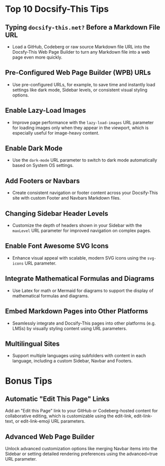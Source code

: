 # Top 10 Docsify-This Tips

## Typing `docsify-this.net?` Before a Markdown File URL

- Load a GitHub, Codeberg or raw source Markdown file URL into the Docsfy-This Web Page Builder to turn any Markdown file into a web page even more quickly.

## Pre-Configured Web Page Builder (WPB) URLs

- Use pre-configured URLs, for example, to save time and instantly load settings like dark mode, Sidebar levels, or consistent visual styling options.

## Enable Lazy-Load Images

- Improve page performance with the `lazy-load-images` URL parameter for loading images only when they appear in the viewport, which is especially useful for image-heavy content.

## Enable Dark Mode

- Use the `dark-mode` URL parameter to switch to dark mode automatically based on System OS settings.

## Add Footers or Navbars

- Create consistent navigation or footer content across your Docsify-This site with custom Footer and Navbars Markdown files.

## Changing Sidebar Header Levels

- Customize the depth of headers shown in your Sidebar with the `maxLevel` URL parameter for improved navigation on complex pages.

## Enable Font Awesome SVG Icons

- Enhance visual appeal with scalable, modern SVG icons using the `svg-icons` URL parameter.

## Integrate Mathematical Formulas and Diagrams

- Use Latex for math or Mermaid for diagrams to support the display of mathematical formulas and diagrams.

## Embed Markdown Pages into Other Platforms

- Seamlessly integrate and Docsify-This pages into other platforms (e.g. LMSs) by visually styling content using URL parameters.

## Multilingual Sites

- Support multiple languages using subfolders with content in each language, including a custom Sidebar, Navbar and Footers.

# Bonus Tips

## Automatic "Edit This Page" Links

Add an "Edit this Page" link to your GitHub or Codeberg-hosted content for collaborative editing, which is customizable using the edit-link, edit-link-text, or edit-link-emoji URL parameters.

## Advanced Web Page Builder

Unlock advanced customization options like merging Navbar items into the Sidebar or setting detailed rendering preferences using the advanced=true URL parameter.
